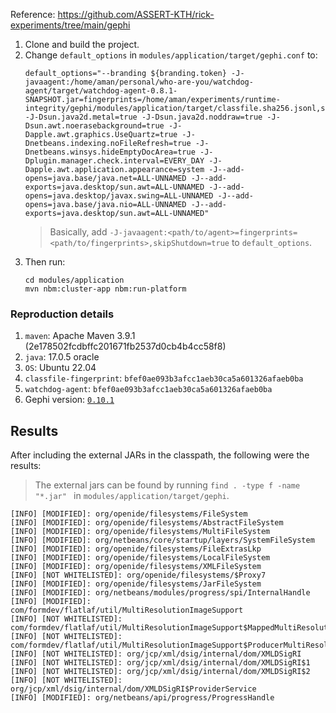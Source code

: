 Reference: https://github.com/ASSERT-KTH/rick-experiments/tree/main/gephi



1. Clone and build the project.
2. Change `default_options` in `modules/application/target/gephi.conf` to:
    ```text
    default_options="--branding ${branding.token} -J-javaagent:/home/aman/personal/who-are-you/watchdog-agent/target/watchdog-agent-0.8.1-SNAPSHOT.jar=fingerprints=/home/aman/experiments/runtime-integrity/gephi/modules/application/target/classfile.sha256.jsonl,skipShutdown=true -J-Dsun.java2d.metal=true -J-Dsun.java2d.noddraw=true -J-Dsun.awt.noerasebackground=true -J-Dapple.awt.graphics.UseQuartz=true -J-Dnetbeans.indexing.noFileRefresh=true -J-Dnetbeans.winsys.hideEmptyDocArea=true -J-Dplugin.manager.check.interval=EVERY_DAY -J-Dapple.awt.application.appearance=system -J--add-opens=java.base/java.net=ALL-UNNAMED -J--add-exports=java.desktop/sun.awt=ALL-UNNAMED -J--add-opens=java.desktop/javax.swing=ALL-UNNAMED -J--add-opens=java.base/java.nio=ALL-UNNAMED -J--add-exports=java.desktop/sun.awt=ALL-UNNAMED"
    ```
   > Basically, add `-J-javaagent:<path/to/agent>=fingerprints=<path/to/fingerprints>,skipShutdown=true` to `default_options`.
3. Then run:
    ```shell
    cd modules/application
    mvn nbm:cluster-app nbm:run-platform
    ```

### Reproduction details

1. `maven`: Apache Maven 3.9.1 (2e178502fcdbffc201671fb2537d0cb4b4cc58f8)
2. `java`: 17.0.5 oracle
3. `OS`: Ubuntu 22.04
4. `classfile-fingerprint`: `bfef0ae093b3afcc1aeb30ca5a601326afaeb0ba`
5. `watchdog-agent`: `bfef0ae093b3afcc1aeb30ca5a601326afaeb0ba`
6. Gephi version: [`0.10.1`](https://github.com/gephi/gephi/releases/tag/v0.10.1)

## Results

After including the external JARs in the classpath, the following were the results:
> The external jars can be found by running `find . -type f -name "*.jar" `
> in `modules/application/target/gephi`.

```text
[INFO] [MODIFIED]: org/openide/filesystems/FileSystem
[INFO] [MODIFIED]: org/openide/filesystems/AbstractFileSystem
[INFO] [MODIFIED]: org/openide/filesystems/MultiFileSystem
[INFO] [MODIFIED]: org/netbeans/core/startup/layers/SystemFileSystem
[INFO] [MODIFIED]: org/openide/filesystems/FileExtrasLkp
[INFO] [MODIFIED]: org/openide/filesystems/LocalFileSystem
[INFO] [MODIFIED]: org/openide/filesystems/XMLFileSystem
[INFO] [NOT WHITELISTED]: org/openide/filesystems/$Proxy7
[INFO] [MODIFIED]: org/openide/filesystems/JarFileSystem
[INFO] [MODIFIED]: org/netbeans/modules/progress/spi/InternalHandle
[INFO] [MODIFIED]: com/formdev/flatlaf/util/MultiResolutionImageSupport
[INFO] [NOT WHITELISTED]: com/formdev/flatlaf/util/MultiResolutionImageSupport$MappedMultiResolutionImage
[INFO] [NOT WHITELISTED]: com/formdev/flatlaf/util/MultiResolutionImageSupport$ProducerMultiResolutionImage
[INFO] [NOT WHITELISTED]: org/jcp/xml/dsig/internal/dom/XMLDSigRI
[INFO] [NOT WHITELISTED]: org/jcp/xml/dsig/internal/dom/XMLDSigRI$1
[INFO] [NOT WHITELISTED]: org/jcp/xml/dsig/internal/dom/XMLDSigRI$2
[INFO] [NOT WHITELISTED]: org/jcp/xml/dsig/internal/dom/XMLDSigRI$ProviderService
[INFO] [MODIFIED]: org/netbeans/api/progress/ProgressHandle
```